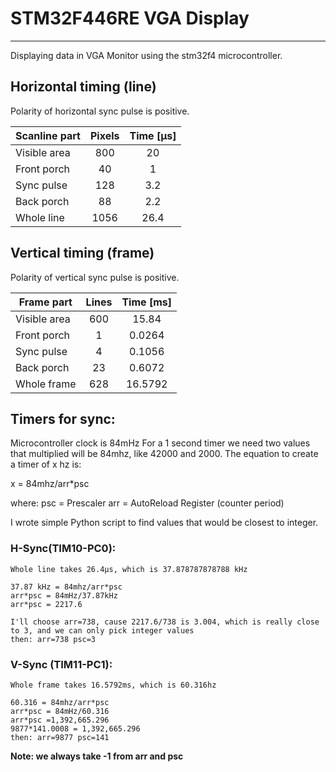 # STM32F446RE VGA Display
--------------
Displaying data  in VGA Monitor using the stm32f4 microcontroller.
## Horizontal timing (line)
Polarity of horizontal sync pulse is positive.

|Scanline part	|Pixels	|Time [µs]|
|----------|:----------:|:----------:|
Visible area	|800|		20
Front porch		|40|		1
Sync pulse		|128|		3.2
Back porch		|88|		2.2
Whole line		|1056|	26.4

## Vertical timing (frame)
Polarity of vertical sync pulse is positive.

| Frame part | Lines | Time [ms] |
|----------|:----------:|:----------:|
Visible area	|600|		15.84
Front porch		|1|		0.0264
Sync pulse		|4|		0.1056
Back porch		|23|		0.6072
Whole frame		|628|		16.5792


## Timers for sync:
Microcontroller clock is 84mHz
For a 1 second timer we need two values that multiplied will be 84mhz, like 42000 and 2000.
The equation to create a timer of x hz is:

x = 84mhz/arr*psc

where:
psc = Prescaler
arr = AutoReload Register (counter period)

I wrote simple Python script to find values that would be closest to integer.
### H-Sync(TIM10-PC0):
	Whole line takes 26.4µs, which is 37.878787878788 kHz
	
	37.87 kHz = 84mhz/arr*psc
	arr*psc = 84mHz/37.87kHz
	arr*psc = 2217.6
	
	I'll choose arr=738, cause 2217.6/738 is 3.004, which is really close to 3, and we can only pick integer values
	then: arr=738 psc=3
	

### V-Sync (TIM11-PC1): 
	Whole frame takes 16.5792ms, which is 60.316hz
	
	60.316 = 84mhz/arr*psc
	arr*psc = 84mHz/60.316
	arr*psc =1,392,665.296
	9877*141.0008 = 1,392,665.296
	then: arr=9877 psc=141
	

**Note: we always take -1 from arr and psc**
	
